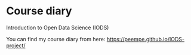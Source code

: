 Course diary
================

Introduction to Open Data Science (IODS)

You can find my course diary from here: <https://peempe.github.io/IODS-project/>
